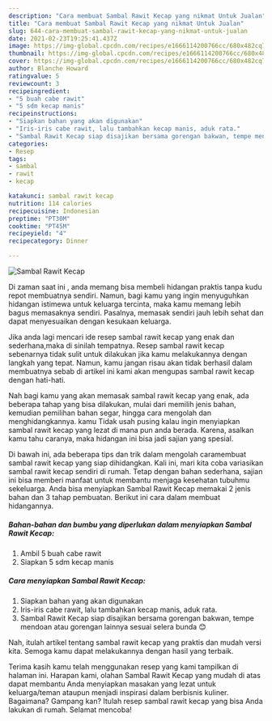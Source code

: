 ```yaml
---
description: "Cara membuat Sambal Rawit Kecap yang nikmat Untuk Jualan"
title: "Cara membuat Sambal Rawit Kecap yang nikmat Untuk Jualan"
slug: 644-cara-membuat-sambal-rawit-kecap-yang-nikmat-untuk-jualan
date: 2021-02-23T19:25:41.437Z
image: https://img-global.cpcdn.com/recipes/e1666114200766cc/680x482cq70/sambal-rawit-kecap-foto-resep-utama.jpg
thumbnail: https://img-global.cpcdn.com/recipes/e1666114200766cc/680x482cq70/sambal-rawit-kecap-foto-resep-utama.jpg
cover: https://img-global.cpcdn.com/recipes/e1666114200766cc/680x482cq70/sambal-rawit-kecap-foto-resep-utama.jpg
author: Blanche Howard
ratingvalue: 5
reviewcount: 3
recipeingredient:
- "5 buah cabe rawit"
- "5 sdm kecap manis"
recipeinstructions:
- "Siapkan bahan yang akan digunakan"
- "Iris-iris cabe rawit, lalu tambahkan kecap manis, aduk rata."
- "Sambal Rawit Kecap siap disajikan bersama gorengan bakwan, tempe mendoan atau gorengan lainnya sesuai selera bunda 😊"
categories:
- Resep
tags:
- sambal
- rawit
- kecap

katakunci: sambal rawit kecap 
nutrition: 114 calories
recipecuisine: Indonesian
preptime: "PT30M"
cooktime: "PT45M"
recipeyield: "4"
recipecategory: Dinner

---
```



![Sambal Rawit Kecap](https://img-global.cpcdn.com/recipes/e1666114200766cc/680x482cq70/sambal-rawit-kecap-foto-resep-utama.jpg)

Di zaman  saat ini , anda memang bisa membeli hidangan praktis tanpa kudu repot membuatnya sendiri. Namun, bagi kamu yang ingin menyuguhkan hidangan istimewa untuk keluarga tercinta, maka kamu memang lebih bagus memasaknya sendiri. Pasalnya, memasak sendiri jauh lebih sehat dan dapat menyesuaikan dengan kesukaan keluarga.

Jika anda lagi mencari ide resep sambal rawit kecap yang enak dan sederhana,maka di sinilah tempatnya. Resep sambal rawit kecap  sebenarnya tidak sulit untuk dilakukan jika kamu melakukannya dengan langkah yang tepat. Namun, kamu jangan risau akan tidak berhasil dalam membuatnya 
sebab di artikel ini kami akan mengupas sambal rawit kecap dengan hati-hati.  



Nah bagi kamu yang akan memasak sambal rawit kecap yang enak, ada beberapa tahap yang bisa dilakukan, mulai dari memilih jenis bahan, kemudian pemilihan bahan segar, hingga cara mengolah dan menghidangkannya. kamu Tidak usah pusing kalau ingin menyiapkan sambal rawit kecap yang lezat di mana pun anda berada. Karena, asalkan kamu  tahu caranya, maka hidangan ini bisa jadi sajian yang spesial.

Di bawah ini, ada beberapa tips dan trik dalam mengolah caramembuat sambal rawit kecap yang siap dihidangkan. Kali ini, mari kita coba variasikan sambal rawit kecap sendiri di rumah. Tetap dengan bahan sederhana, sajian ini bisa memberi manfaat untuk membantu menjaga kesehatan tubuhmu sekeluarga. Anda bisa menyiapkan Sambal Rawit Kecap memakai 2 jenis bahan dan 3 tahap pembuatan. Berikut ini cara dalam membuat hidangannya.

<!--inarticleads1-->

##### Bahan-bahan dan bumbu yang diperlukan dalam menyiapkan Sambal Rawit Kecap:

1. Ambil 5 buah cabe rawit
1. Siapkan 5 sdm kecap manis




<!--inarticleads2-->

##### Cara menyiapkan Sambal Rawit Kecap:

1. Siapkan bahan yang akan digunakan
1. Iris-iris cabe rawit, lalu tambahkan kecap manis, aduk rata.
1. Sambal Rawit Kecap siap disajikan bersama gorengan bakwan, tempe mendoan atau gorengan lainnya sesuai selera bunda 😊




Nah, itulah artikel tentang  sambal rawit kecap  yang praktis dan mudah versi kita. Semoga kamu dapat melakukannya dengan hasil yang terbaik. 

Terima kasih kamu telah menggunakan resep yang kami tampilkan di halaman ini. Harapan kami, olahan  Sambal Rawit Kecap yang mudah di atas dapat membantu Anda menyiapkan masakan yang lezat untuk keluarga/teman ataupun menjadi inspirasi dalam berbisnis kuliner. Bagaimana? Gampang kan? Itulah resep sambal rawit kecap yang bisa Anda lakukan di rumah. Selamat mencoba!

